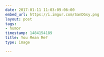 ```yaml
---
date: 2017-01-11 11:03:09-06:00
embed_url: https://i.imgur.com/SanDGsy.png
layout: post
tags:
- humor
timestamp: 1484154189
title: You Mean Me?
type: image

---
```

<img src="https://i.imgur.com/SanDGsy.png" alt="" />

